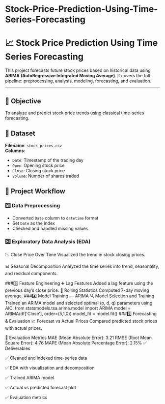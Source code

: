 # Stock-Price-Prediction-Using-Time-Series-Forecasting
# 📈 Stock Price Prediction Using Time Series Forecasting

This project forecasts future stock prices based on historical data using **ARIMA (AutoRegressive Integrated Moving Average)**. It covers the full pipeline: preprocessing, analysis, modeling, forecasting, and evaluation.

---

## 🧠 Objective  
To analyze and predict stock price trends using classical time-series forecasting.


## 📁 Dataset

**Filename**: `stock_prices.csv`  
**Columns**:
- `Date`: Timestamp of the trading day  
- `Open`: Opening stock price  
- `Close`: Closing stock price  
- `Volume`: Number of shares traded 
## 🔄 Project Workflow

### 1️⃣ Data Preprocessing
- Converted `Date` column to `datetime` format  
- Set `Date` as the index  
- Checked and handled missing values  
### 2️⃣ Exploratory Data Analysis (EDA)
📉 Close Price Over Time
Visualized the trend in stock closing prices.

📊 Seasonal Decomposition
Analyzed the time series into trend, seasonality, and residual components.

###3️⃣ Feature Engineering
➕ Lag Features
Added a lag feature using the previous day’s close price.
🔁 Rolling Statistics
Computed 7-day moving average.
###4️⃣ Model Training — ARIMA
🔍 Model Selection and Training
Trained an ARIMA model and selected optimal (p, d, q) parameters using AIC.
from statsmodels.tsa.arima.model import ARIMA
model = ARIMA(df['Close'], order=(5,1,0))
model_fit = model.fit()
###5️⃣ Forecasting & Evaluation
📈 Forecast vs Actual Prices
Compared predicted stock prices with actual prices.

📏 Evaluation Metrics
MAE (Mean Absolute Error): 3.21
RMSE (Root Mean Square Error): 4.76
MAPE (Mean Absolute Percentage Error): 2.15%
✅ Deliverables

✅ Cleaned and indexed time-series data

✅ EDA with visualization and decomposition

✅ Trained ARIMA model

✅ Actual vs predicted forecast plot

✅ Evaluation metrics

